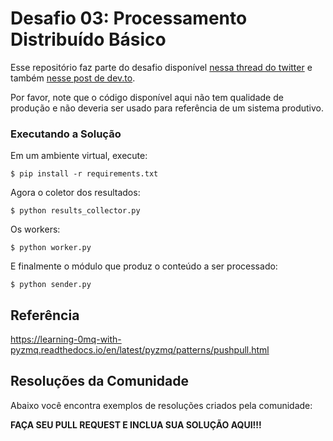 # Desafio 03: Processamento Distribuído Básico

Esse repositório faz parte do desafio disponível [nessa thread do twitter](https://twitter.com/zanfranceschi/status/1550228591652519936) e também [nesse post de dev.to](https://dev.to/zanfranceschi/desafio-frontend-conectar-a-uma-api-para-sse-9ok).

Por favor, note que o código disponível aqui não tem qualidade de produção e não deveria ser usado para referência de um sistema produtivo.

### Executando a Solução
Em um ambiente virtual, execute:
~~~
$ pip install -r requirements.txt
~~~


Agora o coletor dos resultados:
~~~
$ python results_collector.py
~~~

Os workers:
~~~
$ python worker.py
~~~

E finalmente o módulo que produz o conteúdo a ser processado:
~~~
$ python sender.py
~~~

## Referência

https://learning-0mq-with-pyzmq.readthedocs.io/en/latest/pyzmq/patterns/pushpull.html


## Resoluções da Comunidade

Abaixo você encontra exemplos de resoluções criados pela comunidade:

**FAÇA SEU PULL REQUEST E INCLUA SUA SOLUÇÃO AQUI!!!**
